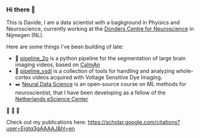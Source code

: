 ### Hi there 👋

This is Davide, I am a data scientist with a bagkground in Phyisics and Neuroscience, currently working at the [Donders Centre for Neuroscience](https://www.ru.nl/science/dcn/) in Nijmegen (NL). 

Here are some things I've been building of late:

- :microscope: [pipeline_2p](https://github.com/NeuroNetMem/pipeline_2p) is a python pipeline for the segmentation of large brain imaging videos, based on [CaImAn](https://github.com/flatironinstitute/CaImAn)
- :wrench: [pipeline_vsdi](https://github.com/NeuroNetMem/pipeline_2p) is a collection of tools for handling and analyzing whole-cortex videos acquired with Voltage Sensitive Dye Imaging.
- :black_nib: [Neural Data Science](https://neural-data-science-course.github.io/) is an open-source course on ML methods for neuroscientist, that I have been developing as a fellow of the [Netherlands eScience Center](https://www.esciencecenter.nl/)

:book: :book: :book:  

Check out my publications here: https://scholar.google.com/citations?user=Ejgtq3gAAAAJ&hl=en
